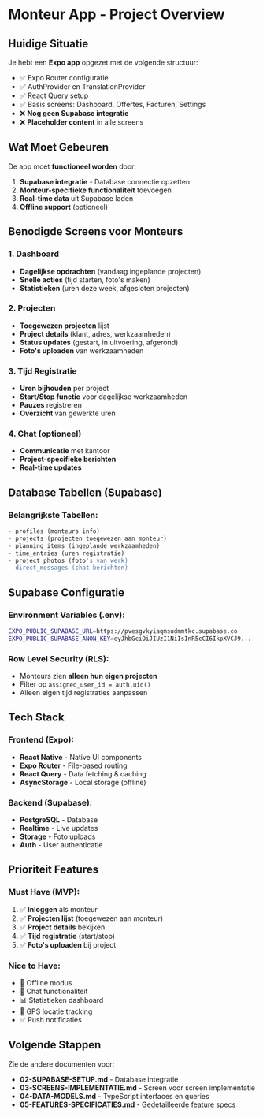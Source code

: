 # Monteur App - Project Overview

## Huidige Situatie

Je hebt een **Expo app** opgezet met de volgende structuur:
- ✅ Expo Router configuratie
- ✅ AuthProvider en TranslationProvider
- ✅ React Query setup
- ✅ Basis screens: Dashboard, Offertes, Facturen, Settings
- ❌ **Nog geen Supabase integratie**
- ❌ **Placeholder content** in alle screens

## Wat Moet Gebeuren

De app moet **functioneel worden** door:
1. **Supabase integratie** - Database connectie opzetten
2. **Monteur-specifieke functionaliteit** toevoegen
3. **Real-time data** uit Supabase laden
4. **Offline support** (optioneel)

## Benodigde Screens voor Monteurs

### 1. Dashboard
- **Dagelijkse opdrachten** (vandaag ingeplande projecten)
- **Snelle acties** (tijd starten, foto's maken)
- **Statistieken** (uren deze week, afgesloten projecten)

### 2. Projecten
- **Toegewezen projecten** lijst
- **Project details** (klant, adres, werkzaamheden)
- **Status updates** (gestart, in uitvoering, afgerond)
- **Foto's uploaden** van werkzaamheden

### 3. Tijd Registratie
- **Uren bijhouden** per project
- **Start/Stop functie** voor dagelijkse werkzaamheden
- **Pauzes** registreren
- **Overzicht** van gewerkte uren

### 4. Chat (optioneel)
- **Communicatie** met kantoor
- **Project-specifieke berichten**
- **Real-time updates**

## Database Tabellen (Supabase)

### Belangrijkste Tabellen:
```sql
- profiles (monteurs info)
- projects (projecten toegewezen aan monteur)
- planning_items (ingeplande werkzaamheden)
- time_entries (uren registratie)
- project_photos (foto's van werk)
- direct_messages (chat berichten)
```

## Supabase Configuratie

### Environment Variables (.env):
```bash
EXPO_PUBLIC_SUPABASE_URL=https://pvesgvkyiaqmsudmmtkc.supabase.co
EXPO_PUBLIC_SUPABASE_ANON_KEY=eyJhbGciOiJIUzI1NiIsInR5cCI6IkpXVCJ9...
```

### Row Level Security (RLS):
- Monteurs zien **alleen hun eigen projecten**
- Filter op `assigned_user_id = auth.uid()`
- Alleen eigen tijd registraties aanpassen

## Tech Stack

### Frontend (Expo):
- **React Native** - Native UI components
- **Expo Router** - File-based routing
- **React Query** - Data fetching & caching
- **AsyncStorage** - Local storage (offline)

### Backend (Supabase):
- **PostgreSQL** - Database
- **Realtime** - Live updates
- **Storage** - Foto uploads
- **Auth** - User authenticatie

## Prioriteit Features

### Must Have (MVP):
1. ✅ **Inloggen** als monteur
2. ✅ **Projecten lijst** (toegewezen aan monteur)
3. ✅ **Project details** bekijken
4. ✅ **Tijd registratie** (start/stop)
5. ✅ **Foto's uploaden** bij project

### Nice to Have:
- 📱 Offline modus
- 💬 Chat functionaliteit
- 📊 Statistieken dashboard
- 📍 GPS locatie tracking
- ✅ Push notificaties

## Volgende Stappen

Zie de andere documenten voor:
- **02-SUPABASE-SETUP.md** - Database integratie
- **03-SCREENS-IMPLEMENTATIE.md** - Screen voor screen implementatie
- **04-DATA-MODELS.md** - TypeScript interfaces en queries
- **05-FEATURES-SPECIFICATIES.md** - Gedetailleerde feature specs

